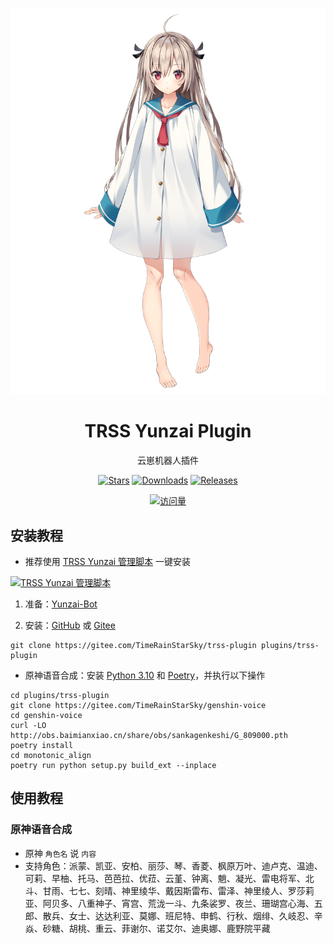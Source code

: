 <div align="center">

[![亚托莉](Picture/亚托莉.png)](https://moegirl.org.cn/亚托莉)

# TRSS Yunzai Plugin
云崽机器人插件

[![Stars](https://img.shields.io/github/stars/TimeRainStarSky/trss-plugin?color=yellow&label=收藏)](../../stargazers)
[![Downloads](https://img.shields.io/github/downloads/TimeRainStarSky/trss-plugin/total?color=blue&label=下载)](Install.sh)
[![Releases](https://img.shields.io/github/v/release/TimeRainStarSky/trss-plugin?color=green&label=发行版)](../../releases/latest)

[![访问量](https://profile-counter.glitch.me/TimeRainStarSky-trss-plugin/count.svg)](https://github.com/TimeRainStarSky/trss-plugin)

</div>

## 安装教程
- 推荐使用 [TRSS Yunzai 管理脚本](../../../TRSS_Yunzai) 一键安装

[![TRSS Yunzai 管理脚本](https://github-readme-stats.vercel.app/api/pin/?username=TimeRainStarSky&repo=TRSS_Yunzai&show_owner=true)](../../../TRSS_Yunzai)

1. 准备：[Yunzai-Bot](https://github.com/Le-niao/Yunzai-Bot)

2. 安装：[GitHub](https://github.com/TimeRainStarSky/trss-plugin) 或 [Gitee](https://gitee.com/TimeRainStarSky/trss-plugin)
```
git clone https://gitee.com/TimeRainStarSky/trss-plugin plugins/trss-plugin
```
- 原神语音合成：安装 [Python 3.10](https://python.org) 和 [Poetry](https://python-poetry.org)，并执行以下操作
```
cd plugins/trss-plugin
git clone https://gitee.com/TimeRainStarSky/genshin-voice
cd genshin-voice
curl -LO http://obs.baimianxiao.cn/share/obs/sankagenkeshi/G_809000.pth
poetry install
cd monotonic_align
poetry run python setup.py build_ext --inplace
```

## 使用教程
### 原神语音合成
- 原神 `角色名` 说 `内容`
- 支持角色：派蒙、凯亚、安柏、丽莎、琴、香菱、枫原万叶、迪卢克、温迪、可莉、早柚、托马、芭芭拉、优菈、云堇、钟离、魈、凝光、雷电将军、北斗、甘雨、七七、刻晴、神里绫华、戴因斯雷布、雷泽、神里绫人、罗莎莉亚、阿贝多、八重神子、宵宫、荒泷一斗、九条裟罗、夜兰、珊瑚宫心海、五郎、散兵、女士、达达利亚、莫娜、班尼特、申鹤、行秋、烟绯、久岐忍、辛焱、砂糖、胡桃、重云、菲谢尔、诺艾尔、迪奥娜、鹿野院平藏